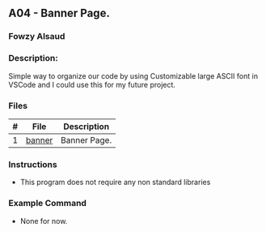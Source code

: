 
## A04 - Banner Page.
### Fowzy Alsaud

### Description:
Simple way to organize our code by using Customizable large ASCII font in VSCode and I could use this for my future project.

### Files

|   #   | File     | Description                      |
| :---: | -------- | -------------------------------- |
|   1   | <a href="banner">banner</a> | Banner Page. |


### Instructions

- This program does not require any non standard libraries

### Example Command

- None for now.
